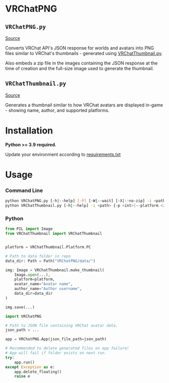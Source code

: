 # VRChatPNG

## `VRChatPNG.py`

[Source](VRChatPNG/VRChatPNG.py)

Converts VRChat API's JSON response for worlds and avatars into PNG files similar to VRChat's thumbnails - generated using [VRChatThumbnail.py](#vrchatthumbnailpy).

Also embeds a zip file in the images containing the JSON response at the time of creation and the full-size image used to generate the thumbnail.

## `VRChatThumbnail.py`

[Source](VRChatPNG/VRChatThumbnail.py)

Generates a thumbnail similar to how VRChat avatars are displayed in-game - showing name, author, and supported platforms.

# Installation

**Python >= 3.9 required.**

Update your environment according to [requirements.txt](requirements.txt)

# Usage

### **Command Line**
```bash
python VRChatPNG.py [-h|--help] [-P] [-W|--wait] [-X|--no-zip] -i <path>
python VRChatThumbnail.py [-h|--help] -i <path> {-p <int>|--platform <int>} {-n <str>|--name <str>} {-a <str>|--author <str>}
```

### **Python**
```Python
from PIL import Image
from VRChatThumbnail import VRChatThumbnail


platform = VRChatThumbnail.Platform.PC

# Path to data folder in repo
data_dir: Path = Path("VRChatPNG/data/")

img: Image = VRChatThumbnail.make_thumbnail(
	Image.open(...),
	platform=platform,
	avatar_name="Avatar name",
	author_name="Author username",
	data_dir=data_dir
)

img.save(...)
```

```Python
import VRChatPNG

# Path to JSON file containing VRChat avatar data.
json_path = ...

app = VRChatPNG.App(json_file_path=json_path)

# Recommended to delete generated files on app failure!
# App will fail if folder exists on next run.
try:
	app.run()
except Exception as e:
	app.delete_floating()
	raise e

```
